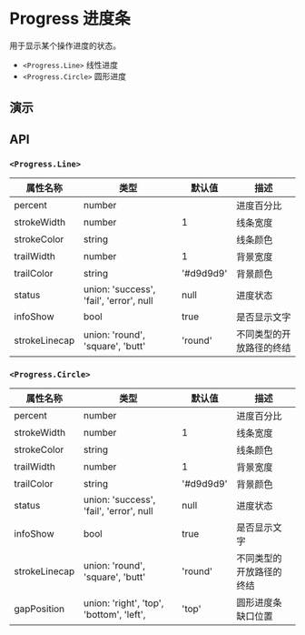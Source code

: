 # Progress 进度条 [<i class="icon icon-edit2" ></i>](https://github.com/rsuite/rsuite.github.io/blob/master/src/components/progress/index.md)

用于显示某个操作进度的状态。

- `<Progress.Line>` 线性进度
- `<Progress.Circle>` 圆形进度



## 演示

<!--{demo}-->

## API

### `<Progress.Line>`
| 属性名称          | 类型                                      | 默认值       | 描述           |
|---------------|-----------------------------------------|-----------|--------------|
| percent       | number                                  |           | 进度百分比        |
| strokeWidth   | number                                  | 1         | 线条宽度         |
| strokeColor   | string                                  |           | 线条颜色         |
| trailWidth    | number                                  | 1         | 背景宽度         |
| trailColor    | string                                  | '#d9d9d9' | 背景颜色         |
| status        | union: 'success', 'fail', 'error', null | null      | 进度状态         |
| infoShow      | bool                                    | true      | 是否显示文字       |
| strokeLinecap | union:  'round', 'square', 'butt'       | 'round'   | 不同类型的开放路径的终结 |


### `<Progress.Circle>`

| 属性名称        | 类型                                       | 默认值   | 描述        |
|-------------|------------------------------------------|-------|-----------|
| percent       | number                                  |           | 进度百分比        |
| strokeWidth   | number                                  | 1         | 线条宽度         |
| strokeColor   | string                                  |           | 线条颜色         |
| trailWidth    | number                                  | 1         | 背景宽度         |
| trailColor    | string                                  | '#d9d9d9' | 背景颜色         |
| status        | union: 'success', 'fail', 'error', null | null      | 进度状态         |
| infoShow      | bool                                    | true      | 是否显示文字       |
| strokeLinecap | union:  'round', 'square', 'butt'       | 'round'   | 不同类型的开放路径的终结 |
| gapPosition | union: 'right', 'top', 'bottom', 'left', | 'top' | 圆形进度条缺口位置 |
